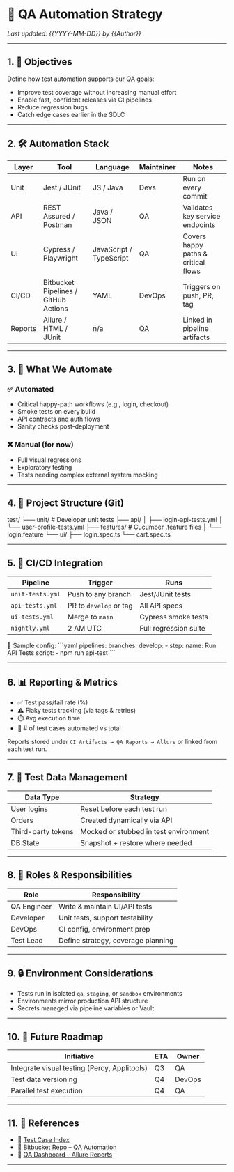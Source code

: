 
# 🧪 QA Automation Strategy

_Last updated: {{YYYY-MM-DD}} by {{Author}}_

---

## 1. 🎯 Objectives

Define how test automation supports our QA goals:

- Improve test coverage without increasing manual effort
- Enable fast, confident releases via CI pipelines
- Reduce regression bugs
- Catch edge cases earlier in the SDLC

---

## 2. 🛠️ Automation Stack

| Layer | Tool | Language | Maintainer | Notes |
|-------|------|----------|------------|-------|
| Unit | Jest / JUnit | JS / Java | Devs | Run on every commit |
| API | REST Assured / Postman | Java / JSON | QA | Validates key service endpoints |
| UI | Cypress / Playwright | JavaScript / TypeScript | QA | Covers happy paths & critical flows |
| CI/CD | Bitbucket Pipelines / GitHub Actions | YAML | DevOps | Triggers on push, PR, tag |
| Reports | Allure / HTML / JUnit | n/a | QA | Linked in pipeline artifacts |

---

## 3. 🤖 What We Automate

### ✅ Automated
- Critical happy-path workflows (e.g., login, checkout)
- Smoke tests on every build
- API contracts and auth flows
- Sanity checks post-deployment

### ❌ Manual (for now)
- Full visual regressions
- Exploratory testing
- Tests needing complex external system mocking

---

## 4. 📂 Project Structure (Git)

test/
├── unit/                # Developer unit tests
├── api/
│   ├── login-api-tests.yml
│   └── user-profile-tests.yml
├── features/            # Cucumber .feature files
│   └── login.feature
└── ui/
    ├── login.spec.ts
    └── cart.spec.ts

---

## 5. 🚀 CI/CD Integration

| Pipeline | Trigger | Runs |
|----------|---------|------|
| `unit-tests.yml` | Push to any branch | Jest/JUnit tests |
| `api-tests.yml` | PR to `develop` or tag | All API specs |
| `ui-tests.yml` | Merge to `main` | Cypress smoke tests |
| `nightly.yml` | 2 AM UTC | Full regression suite |

📎 Sample config:
\`\`\`yaml
pipelines:
  branches:
    develop:
      - step:
          name: Run API Tests
          script:
            - npm run api-test
\`\`\`

---

## 6. 📊 Reporting & Metrics

- ✅ Test pass/fail rate (%)
- ⚠️ Flaky tests tracking (via tags & retries)
- ⏱️ Avg execution time
- 🧮 # of test cases automated vs total

Reports stored under `CI Artifacts → QA Reports → Allure` or linked from each test run.

---

## 7. 🧹 Test Data Management

| Data Type | Strategy |
|-----------|----------|
| User logins | Reset before each test run |
| Orders | Created dynamically via API |
| Third-party tokens | Mocked or stubbed in test environment |
| DB State | Snapshot + restore where needed |

---

## 8. 👥 Roles & Responsibilities

| Role | Responsibility |
|------|----------------|
| QA Engineer | Write & maintain UI/API tests |
| Developer | Unit tests, support testability |
| DevOps | CI config, environment prep |
| Test Lead | Define strategy, coverage planning |

---

## 9. 🔒 Environment Considerations

- Tests run in isolated `qa`, `staging`, or `sandbox` environments
- Environments mirror production API structure
- Secrets managed via pipeline variables or Vault

---

## 10. 🧭 Future Roadmap

| Initiative | ETA | Owner |
|------------|-----|-------|
| Integrate visual testing (Percy, Applitools) | Q3 | QA |
| Test data versioning | Q4 | DevOps |
| Parallel test execution | Q4 | QA |

---

## 11. 🔗 References

- 🔗 [Test Case Index](https://confluence.example.com/display/QA/Test+Case+Library)
- 🔗 [Bitbucket Repo – QA Automation](https://bitbucket.org/org/repo)
- 🔗 [QA Dashboard – Allure Reports](https://ci.example.com/reports)

---

